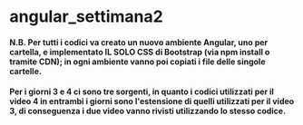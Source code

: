 # angular_settimana2
#### N.B. Per tutti i codici va creato un nuovo ambiente Angular, uno per cartella, e implementato IL SOLO CSS di Bootstrap (via npm install o tramite CDN); in ogni ambiente vanno poi copiati i file delle singole cartelle.
#### Per i giorni 3 e 4 ci sono tre sorgenti, in quanto i codici utilizzati per il video 4 in entrambi i giorni sono l'estensione di quelli utilizzati per il video 3, di conseguenza i due video vanno rivisti utilizzando lo stesso codice.
